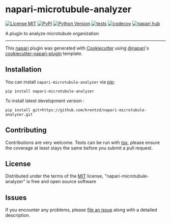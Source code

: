 # napari-microtubule-analyzer

[![License MIT](https://img.shields.io/pypi/l/napari-microtubule-analyzer.svg?color=green)](https://github.com/krentzd/napari-microtubule-analyzer/raw/main/LICENSE)
[![PyPI](https://img.shields.io/pypi/v/napari-microtubule-analyzer.svg?color=green)](https://pypi.org/project/napari-microtubule-analyzer)
[![Python Version](https://img.shields.io/pypi/pyversions/napari-microtubule-analyzer.svg?color=green)](https://python.org)
[![tests](https://github.com/krentzd/napari-microtubule-analyzer/workflows/tests/badge.svg)](https://github.com/krentzd/napari-microtubule-analyzer/actions)
[![codecov](https://codecov.io/gh/krentzd/napari-microtubule-analyzer/branch/main/graph/badge.svg)](https://codecov.io/gh/krentzd/napari-microtubule-analyzer)
[![napari hub](https://img.shields.io/endpoint?url=https://api.napari-hub.org/shields/napari-microtubule-analyzer)](https://napari-hub.org/plugins/napari-microtubule-analyzer)

A plugin to analyze microtubule organization 

----------------------------------

This [napari] plugin was generated with [Cookiecutter] using [@napari]'s [cookiecutter-napari-plugin] template.

<!--
Don't miss the full getting started guide to set up your new package:
https://github.com/napari/cookiecutter-napari-plugin#getting-started

and review the napari docs for plugin developers:
https://napari.org/stable/plugins/index.html
-->

## Installation

You can install `napari-microtubule-analyzer` via [pip]:

    pip install napari-microtubule-analyzer



To install latest development version :

    pip install git+https://github.com/krentzd/napari-microtubule-analyzer.git


## Contributing

Contributions are very welcome. Tests can be run with [tox], please ensure
the coverage at least stays the same before you submit a pull request.

## License

Distributed under the terms of the [MIT] license,
"napari-microtubule-analyzer" is free and open source software

## Issues

If you encounter any problems, please [file an issue] along with a detailed description.

[napari]: https://github.com/napari/napari
[Cookiecutter]: https://github.com/audreyr/cookiecutter
[@napari]: https://github.com/napari
[MIT]: http://opensource.org/licenses/MIT
[BSD-3]: http://opensource.org/licenses/BSD-3-Clause
[GNU GPL v3.0]: http://www.gnu.org/licenses/gpl-3.0.txt
[GNU LGPL v3.0]: http://www.gnu.org/licenses/lgpl-3.0.txt
[Apache Software License 2.0]: http://www.apache.org/licenses/LICENSE-2.0
[Mozilla Public License 2.0]: https://www.mozilla.org/media/MPL/2.0/index.txt
[cookiecutter-napari-plugin]: https://github.com/napari/cookiecutter-napari-plugin

[file an issue]: https://github.com/krentzd/napari-microtubule-analyzer/issues

[napari]: https://github.com/napari/napari
[tox]: https://tox.readthedocs.io/en/latest/
[pip]: https://pypi.org/project/pip/
[PyPI]: https://pypi.org/
